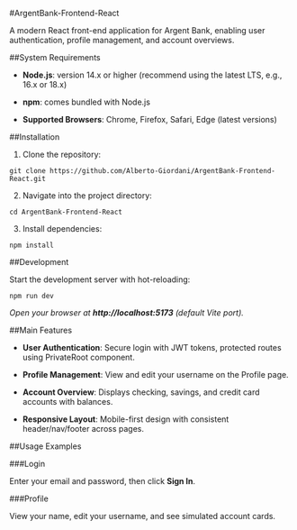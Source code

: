 #ArgentBank-Frontend-React

A modern React front-end application for Argent Bank, enabling user authentication, profile management, and account overviews.

##System Requirements

- **Node.js**: version 14.x or higher (recommend using the latest LTS, e.g., 16.x or 18.x)

- **npm**: comes bundled with Node.js

- **Supported Browsers**: Chrome, Firefox, Safari, Edge (latest versions)

##Installation

1. Clone the repository:

`git clone https://github.com/Alberto-Giordani/ArgentBank-Frontend-React.git`

2. Navigate into the project directory:

`cd ArgentBank-Frontend-React`

3. Install dependencies:

`npm install`

##Development

Start the development server with hot-reloading:

`npm run dev`

*Open your browser at ***http://localhost:5173*** (default Vite port).*

##Main Features

- **User Authentication**: Secure login with JWT tokens, protected routes using PrivateRoot component.

- **Profile Management**: View and edit your username on the Profile page.

- **Account Overview**: Displays checking, savings, and credit card accounts with balances.

- **Responsive Layout**: Mobile-first design with consistent header/nav/footer across pages.

##Usage Examples

###Login

Enter your email and password, then click **Sign In**.

###Profile

View your name, edit your username, and see simulated account cards.